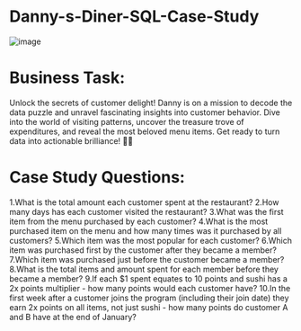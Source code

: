 # Danny-s-Diner-SQL-Case-Study

![image](https://github.com/jyotiprasadkurmi/Danny-s-Diner-SQL-Case-Study/assets/154520350/ef922bac-2c45-4475-a2f2-09ce996408ab)

# Business Task:

Unlock the secrets of customer delight! Danny is on a mission to decode the data puzzle and unravel fascinating insights into customer behavior. Dive into the world of visiting patterns, uncover the treasure trove of expenditures, and reveal the most beloved menu items. Get ready to turn data into actionable brilliance! 🚀💡

# Case Study Questions:
1.What is the total amount each customer spent at the restaurant?
2.How many days has each customer visited the restaurant?
3.What was the first item from the menu purchased by each customer?
4.What is the most purchased item on the menu and how many times was it purchased by all customers?
5.Which item was the most popular for each customer?
6.Which item was purchased first by the customer after they became a member?
7.Which item was purchased just before the customer became a member?
8.What is the total items and amount spent for each member before they became a member?
9.If each $1 spent equates to 10 points and sushi has a 2x points multiplier - how many points would each customer have?
10.In the first week after a customer joins the program (including their join date) they earn 2x points on all items, not just sushi - how many points do customer A and B have at the end of January?
